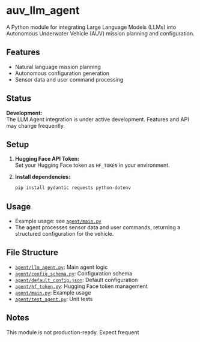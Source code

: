 # auv_llm_agent

A Python module for integrating Large Language Models (LLMs) into Autonomous Underwater Vehicle (AUV) mission planning and configuration.

## Features

- Natural language mission planning
- Autonomous configuration generation
- Sensor data and user command processing

## Status

**Development:**  
The LLM Agent integration is under active development. Features and API may change frequently.

## Setup

1. **Hugging Face API Token:**  
   Set your Hugging Face token as `HF_TOKEN` in your environment.

2. **Install dependencies:**  
   ```sh
   pip install pydantic requests python-dotenv
   ```

## Usage

- Example usage: see [`agent/main.py`](agent/main.py)
- The agent processes sensor data and user commands, returning a structured configuration for the vehicle.

## File Structure

- [`agent/llm_agent.py`](agent/llm_agent.py): Main agent logic
- [`agent/config_schema.py`](agent/config_schema.py): Configuration schema
- [`agent/default_config.json`](agent/default_config.json): Default configuration
- [`agent/hf_token.py`](agent/hf_token.py): Hugging Face token management
- [`agent/main.py`](agent/main.py): Example usage
- [`agent/test_agent.py`](agent/test_agent.py): Unit tests

## Notes

This module is not production-ready. Expect frequent